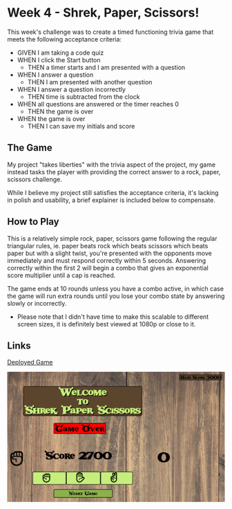 # Week 4 - Shrek, Paper, Scissors!

This week's challenge was to create a timed functioning trivia game that meets the following acceptance criteria:

- GIVEN I am taking a code quiz
- WHEN I click the Start button
    - THEN a timer starts and I am presented with a question
- WHEN I answer a question
    - THEN I am presented with another question
- WHEN I answer a question incorrectly
    - THEN time is subtracted from the clock
- WHEN all questions are answered or the timer reaches 0
    - THEN the game is over
- WHEN the game is over
    - THEN I can save my initials and score

## The Game

My project "takes liberties" with the trivia aspect of the project, my game instead tasks the player with providing the correct answer to a rock, paper, scissors challenge.

While I believe my project still satisfies the acceptance criteria, it's lacking in polish and usability, a brief explainer is included below to compensate.

## How to Play

This is a relatively simple rock, paper, scissors game following the regular triangular rules, ie. paper beats rock which beats scissors which beats paper but with a slight twist, you're presented with the opponents move immediately and must respond correctly within 5 seconds. Answering correctly within the first 2 will begin a combo that gives an exponential score multiplier until a cap is reached.

The game ends at 10 rounds unless you have a combo active, in which case the game will run extra rounds until you lose your combo state by answering slowly or incorrectly.

* Please note that I didn't have time to make this scalable to different screen sizes, it is definitely best viewed at 1080p or close to it.

## Links

[Deployed Game](https://charlestietjen.github.io/Trilogy-HW-Week-4-Trivia-Game/ "Shrek, Paper, Scissors!")

![ProjectSS](project-SS.png?raw=true)